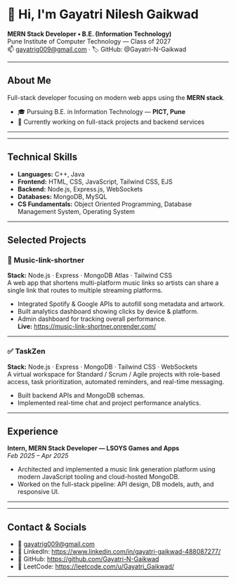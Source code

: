 # 👋 Hi, I'm Gayatri Nilesh Gaikwad
**MERN Stack Developer • B.E. (Information Technology)**  
Pune Institute of Computer Technology — Class of 2027  
📫 gayatrig009@gmail.com · 🏷️ GitHub: @Gayatri-N-Gaikwad

---

## About Me
Full-stack developer focusing on modern web apps using the **MERN stack**.  

- 🎓 Pursuing B.E. in Information Technology — **PICT, Pune**  
- 🔭 Currently working on full-stack projects and backend services  
---

---

## Technical Skills
- **Languages:** C++, Java
- **Frontend:** HTML, CSS, JavaScript, Tailwind CSS, EJS  
- **Backend:** Node.js, Express.js, WebSockets  
- **Databases:** MongoDB, MySQL  
- **CS Fundamentals:** Object Oriented Programming, Database Management System, Operating System  


---

## Selected Projects

### 🎵 Music-link-shortner
**Stack:** Node.js · Express · MongoDB Atlas · Tailwind CSS  
A web app that shortens multi-platform music links so artists can share a single link that routes to multiple streaming platforms.  
- Integrated Spotify & Google APIs to autofill song metadata and artwork.  
- Built analytics dashboard showing clicks by device & platform.  
- Admin dashboard for tracking overall performance.  
**Live:** https://music-link-shortner.onrender.com/  

---

### ✅ TaskZen
**Stack:** Node.js · Express · MongoDB · Tailwind CSS · WebSockets  
A virtual workspace for Standard / Scrum / Agile projects with role-based access, task prioritization, automated reminders, and real-time messaging.  
- Built backend APIs and MongoDB schemas.  
- Implemented real-time chat and project performance analytics.  

---

## Experience

**Intern, MERN Stack Developer — LSOYS Games and Apps**  
_Feb 2025 – Apr 2025_  
- Architected and implemented a music link generation platform using modern JavaScript tooling and cloud-hosted MongoDB.
- Worked on the full-stack pipeline: API design, DB models, auth, and responsive UI.

---

---

## Contact & Socials

- 📧 gayatrig009@gmail.com  
- 🔗 LinkedIn: https://www.linkedin.com/in/gayatri-gaikwad-488087277/  
- 🐙 GitHub: https://github.com/Gayatri-N-Gaikwad  
- 🧩 LeetCode: https://leetcode.com/u/Gayatri_Gaikwad/  

---
